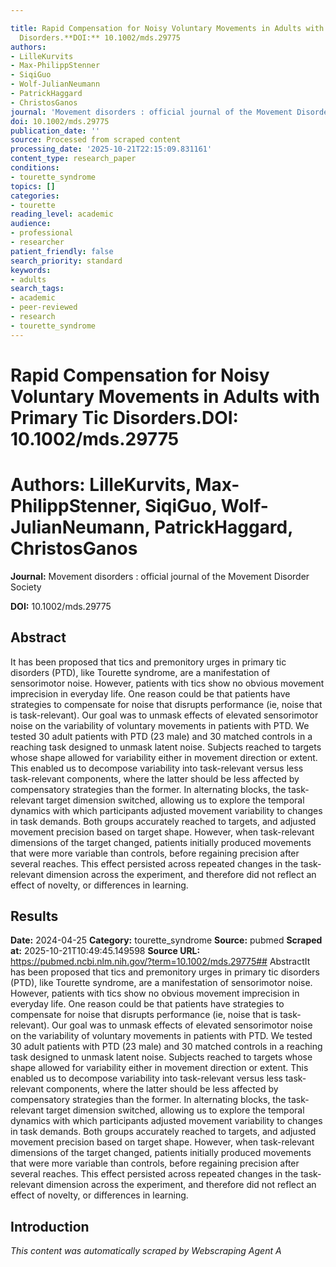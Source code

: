 ```yaml
---

title: Rapid Compensation for Noisy Voluntary Movements in Adults with Primary Tic
  Disorders.**DOI:** 10.1002/mds.29775
authors:
- LilleKurvits
- Max-PhilippStenner
- SiqiGuo
- Wolf-JulianNeumann
- PatrickHaggard
- ChristosGanos
journal: 'Movement disorders : official journal of the Movement Disorder Society'
doi: 10.1002/mds.29775
publication_date: ''
source: Processed from scraped content
processing_date: '2025-10-21T22:15:09.831161'
content_type: research_paper
conditions:
- tourette_syndrome
topics: []
categories:
- tourette
reading_level: academic
audience:
- professional
- researcher
patient_friendly: false
search_priority: standard
keywords:
- adults
search_tags:
- academic
- peer-reviewed
- research
- tourette_syndrome
---
```




# Rapid Compensation for Noisy Voluntary Movements in Adults with Primary Tic Disorders.**DOI:** 10.1002/mds.29775

# **Authors:** LilleKurvits, Max-PhilippStenner, SiqiGuo, Wolf-JulianNeumann, PatrickHaggard, ChristosGanos

**Journal:** Movement disorders : official journal of the Movement Disorder Society

**DOI:** 10.1002/mds.29775

## Abstract

It has been proposed that tics and premonitory urges in primary tic disorders (PTD), like Tourette syndrome, are a manifestation of sensorimotor noise. However, patients with tics show no obvious movement imprecision in everyday life. One reason could be that patients have strategies to compensate for noise that disrupts performance (ie, noise that is task-relevant).
Our goal was to unmask effects of elevated sensorimotor noise on the variability of voluntary movements in patients with PTD.
We tested 30 adult patients with PTD (23 male) and 30 matched controls in a reaching task designed to unmask latent noise. Subjects reached to targets whose shape allowed for variability either in movement direction or extent. This enabled us to decompose variability into task-relevant versus less task-relevant components, where the latter should be less affected by compensatory strategies than the former. In alternating blocks, the task-relevant target dimension switched, allowing us to explore the temporal dynamics with which participants adjusted movement variability to changes in task demands.
Both groups accurately reached to targets, and adjusted movement precision based on target shape. However, when task-relevant dimensions of the target changed, patients initially produced movements that were more variable than controls, before regaining precision after several reaches. This effect persisted across repeated changes in the task-relevant dimension across the experiment, and therefore did not reflect an effect of novelty, or differences in learning.
## Results

**Date:** 2024-04-25
**Category:** tourette_syndrome
**Source:** pubmed
**Scraped at:** 2025-10-21T10:49:45.149598
**Source URL:** https://pubmed.ncbi.nlm.nih.gov/?term=10.1002/mds.29775## AbstractIt has been proposed that tics and premonitory urges in primary tic disorders (PTD), like Tourette syndrome, are a manifestation of sensorimotor noise. However, patients with tics show no obvious movement imprecision in everyday life. One reason could be that patients have strategies to compensate for noise that disrupts performance (ie, noise that is task-relevant).
Our goal was to unmask effects of elevated sensorimotor noise on the variability of voluntary movements in patients with PTD.
We tested 30 adult patients with PTD (23 male) and 30 matched controls in a reaching task designed to unmask latent noise. Subjects reached to targets whose shape allowed for variability either in movement direction or extent. This enabled us to decompose variability into task-relevant versus less task-relevant components, where the latter should be less affected by compensatory strategies than the former. In alternating blocks, the task-relevant target dimension switched, allowing us to explore the temporal dynamics with which participants adjusted movement variability to changes in task demands.
Both groups accurately reached to targets, and adjusted movement precision based on target shape. However, when task-relevant dimensions of the target changed, patients initially produced movements that were more variable than controls, before regaining precision after several reaches. This effect persisted across repeated changes in the task-relevant dimension across the experiment, and therefore did not reflect an effect of novelty, or differences in learning.
## Introduction
*This content was automatically scraped by Webscraping Agent A*